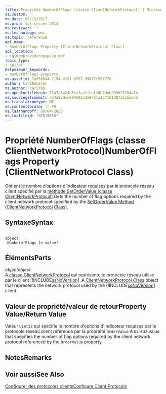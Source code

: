 ```yaml
---
title: Propriété NumberOfFlags (classe ClientNetworkProtocol) | Microsoft Docs
ms.custom: ''
ms.date: 06/13/2017
ms.prod: sql-server-2014
ms.reviewer: ''
ms.technology: wmi
ms.topic: reference
api_name:
- NumberOfFlags Property (ClientNetworkProtocol Class)
api_location:
- sqlmgmproviderxpsp2up.mof
topic_type:
- apiref
helpviewer_keywords:
- NumberOfFlags property
ms.assetid: 7a656644-2154-419f-9787-99877f597770
author: CarlRabeler
ms.author: carlrab
ms.openlocfilehash: 7847a5424b81efca1fcaff6b7dab899023204a7b
ms.sourcegitcommit: ad4d92dce894592a259721a1571b1d8736abacdb
ms.translationtype: MT
ms.contentlocale: fr-FR
ms.lasthandoff: 08/04/2020
ms.locfileid: "87615056"
---
```

# <a name="numberofflags-property-clientnetworkprotocol-class"></a><span data-ttu-id="91814-102">Propriété NumberOfFlags (classe ClientNetworkProtocol)</span><span class="sxs-lookup"><span data-stu-id="91814-102">NumberOfFlags Property (ClientNetworkProtocol Class)</span></span>
  <span data-ttu-id="91814-103">Obtient le nombre d’options d’indicateur requises par le protocole réseau client spécifié par la [méthode SetOrderValue (classe ClientNetworkProtocol)](clientnetworkprotocol-class.md).</span><span class="sxs-lookup"><span data-stu-id="91814-103">Gets the number of flag options required by the client network protocol specified by the [SetOrderValue Method (ClientNetworkProtocol Class)](clientnetworkprotocol-class.md).</span></span>  
  
## <a name="syntax"></a><span data-ttu-id="91814-104">Syntaxe</span><span class="sxs-lookup"><span data-stu-id="91814-104">Syntax</span></span>  
  
```  
  
object  
.NumberofFlags [= value]  
```  
  
## <a name="parts"></a><span data-ttu-id="91814-105">Éléments</span><span class="sxs-lookup"><span data-stu-id="91814-105">Parts</span></span>  
 <span data-ttu-id="91814-106">*object*</span><span class="sxs-lookup"><span data-stu-id="91814-106">*object*</span></span>  
 <span data-ttu-id="91814-107">A [classe ClientNetworkProtocol](clientnetworkprotocol-class.md) qui représente le protocole réseau utilisé par le client [!INCLUDE[ssNoVersion](../../../includes/ssnoversion-md.md)] .</span><span class="sxs-lookup"><span data-stu-id="91814-107">A [ClientNetworkProtocol Class](clientnetworkprotocol-class.md) object that represents the network protocol used by the [!INCLUDE[ssNoVersion](../../../includes/ssnoversion-md.md)] client.</span></span>  
  
## <a name="property-valuereturn-value"></a><span data-ttu-id="91814-108">Valeur de propriété/valeur de retour</span><span class="sxs-lookup"><span data-stu-id="91814-108">Property Value/Return Value</span></span>  
 <span data-ttu-id="91814-109">Valeur `Uint32` qui spécifie le nombre d'options d'indicateur requises par le protocole réseau client référencé par la propriété `OrderValue`.</span><span class="sxs-lookup"><span data-stu-id="91814-109">A `Uint32` value that specifies the number of flag options required by the client network protocol referenced by the `OrderValue` property.</span></span>  
  
## <a name="remarks"></a><span data-ttu-id="91814-110">Notes</span><span class="sxs-lookup"><span data-stu-id="91814-110">Remarks</span></span>  
  
## <a name="see-also"></a><span data-ttu-id="91814-111">Voir aussi</span><span class="sxs-lookup"><span data-stu-id="91814-111">See Also</span></span>  
 [<span data-ttu-id="91814-112">Configurer des protocoles clients</span><span class="sxs-lookup"><span data-stu-id="91814-112">Configure Client Protocols</span></span>](https://technet.microsoft.com/library/ms181035.aspx)  
  
  
